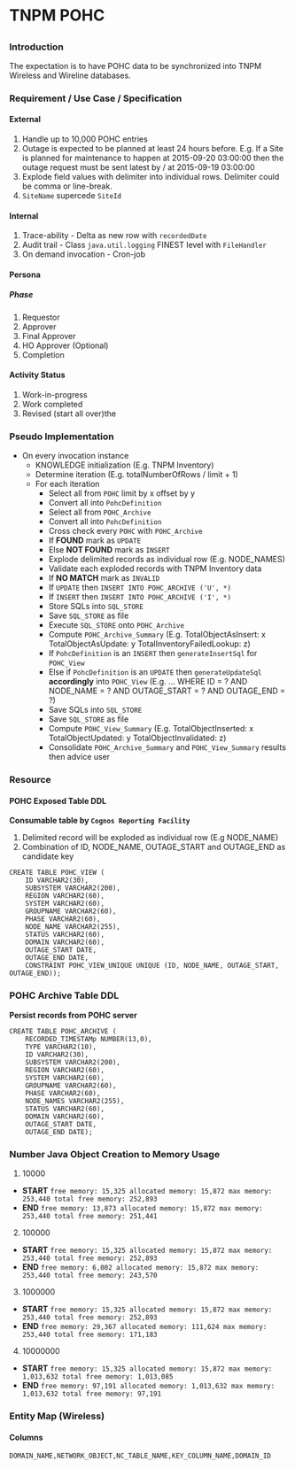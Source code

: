 # TNPM POHC

##

### Introduction

The expectation is to have POHC data to be synchronized into TNPM Wireless and Wireline databases.

### Requirement / Use Case / Specification

#### External

1. Handle up to 10,000 POHC entries
2. Outage is expected to be planned at least 24 hours before. E.g. If a Site is planned for maintenance to happen at 2015-09-20 03:00:00 then the outage request must be sent latest by / at 2015-09-19 03:00:00
3. Explode field values with delimiter into individual rows. Delimiter could be comma or line-break.
4. `SiteName` supercede `SiteId`

#### Internal

1. Trace-ability - Delta as new row with `recordedDate`
2. Audit trail - Class `java.util.logging` FINEST level with `FileHandler`
3. On demand invocation - Cron-job

#### Persona

##### Phase

1. Requestor
2. Approver
3. Final Approver
4. HO Approver (Optional)
5. Completion

#### Activity Status

1. Work-in-progress
2. Work completed
3. Revised (start all over)the

### Pseudo Implementation

* On every invocation instance
  * KNOWLEDGE initialization (E.g. TNPM Inventory)
  * Determine iteration (E.g. totalNumberOfRows / limit + 1)
  * For each iteration
      * Select all from `POHC` limit by x offset by y
      * Convert all into `PohcDefinition`
      * Select all from `POHC_Archive`
      * Convert all into `PohcDefinition`
      * Cross check every `POHC` with `POHC_Archive`
      * If **FOUND** mark as `UPDATE`
      * Else **NOT FOUND** mark as `INSERT`
      * Explode delimited records as individual row (E.g. NODE_NAMES)
      * Validate each exploded records with TNPM Inventory data
      * If **NO MATCH** mark as `INVALID`
      * If `UPDATE` then `INSERT INTO POHC_ARCHIVE ('U', *)`
      * If `INSERT` then `INSERT INTO POHC_ARCHIVE ('I', *)`
      * Store SQLs into `SQL_STORE`
      * Save `SQL_STORE` as file
      * Execute `SQL_STORE` onto `POHC_Archive`
      * Compute `POHC_Archive_Summary` (E.g. TotalObjectAsInsert: x TotalObjectAsUpdate: y TotalInventoryFailedLookup: z)
      * If `PohcDefinition` is an `INSERT` then `generateInsertSql` for `POHC_View`
      * Else if `PohcDefinition` is an `UPDATE` then `generateUpdateSql` **accordingly** into `POHC_View` (E.g. ... WHERE ID = ? AND NODE_NAME = ? AND OUTAGE_START = ? AND OUTAGE_END = ?) 
      * Save SQLs into `SQL_STORE`
      * Save `SQL_STORE` as file
      * Compute `POHC_View_Summary` (E.g. TotalObjectInserted: x TotalObjectUpdated: y TotalObjectInvalidated: z)
  	  * Consolidate `POHC_Archive_Summary` and `POHC_View_Summary` results then advice user 

### Resource

#### POHC Exposed Table DDL

**Consumable table by `Cognos Reporting Facility`**

1. Delimited record will be exploded as individual row (E.g NODE_NAME)
2. Combination of ID, NODE_NAME, OUTAGE_START and OUTAGE_END as candidate key

```
CREATE TABLE POHC_VIEW (
	ID VARCHAR2(30),
	SUBSYSTEM VARCHAR2(200),
	REGION VARCHAR2(60),
	SYSTEM VARCHAR2(60),
	GROUPNAME VARCHAR2(60),
	PHASE VARCHAR2(60),
	NODE_NAME VARCHAR2(255),
	STATUS VARCHAR2(60),
	DOMAIN VARCHAR2(60),
	OUTAGE_START DATE,
	OUTAGE_END DATE,
	CONSTRAINT POHC_VIEW_UNIQUE UNIQUE (ID, NODE_NAME, OUTAGE_START, OUTAGE_END));
```

### POHC Archive Table DDL

**Persist records from POHC server**

```
CREATE TABLE POHC_ARCHIVE (
	RECORDED_TIMESTAMp NUMBER(13,0),
	TYPE VARCHAR2(10),
	ID VARCHAR2(30),
	SUBSYSTEM VARCHAR2(200),
	REGION VARCHAR2(60),
	SYSTEM VARCHAR2(60),
	GROUPNAME VARCHAR2(60),	
	PHASE VARCHAR2(60),
	NODE_NAMES VARCHAR2(255),
	STATUS VARCHAR2(60),
	DOMAIN VARCHAR2(60),
	OUTAGE_START DATE,
	OUTAGE_END DATE);
```

### Number Java Object Creation to Memory Usage

1. 10000
  * **START** `free memory: 15,325 allocated memory: 15,872 max memory: 253,440 total free memory: 252,893`
  * **END** `free memory: 13,873 allocated memory: 15,872 max memory: 253,440 total free memory: 251,441`
2. 100000
  * **START** `free memory: 15,325 allocated memory: 15,872 max memory: 253,440 total free memory: 252,893`
  * **END** `free memory: 6,002 allocated memory: 15,872 max memory: 253,440 total free memory: 243,570`
3. 1000000
  * **START** `free memory: 15,325 allocated memory: 15,872 max memory: 253,440 total free memory: 252,893`
  * **END** `free memory: 29,367 allocated memory: 111,624 max memory: 253,440 total free memory: 171,183`
4. 10000000
  * **START** `free memory: 15,325 allocated memory: 15,872 max memory: 1,013,632 total free memory: 1,013,085`
  * **END** `free memory: 97,191 allocated memory: 1,013,632 max memory: 1,013,632 total free memory: 97,191`

### Entity Map (Wireless)

#### Columns

`DOMAIN_NAME,NETWORK_OBJECT,NC_TABLE_NAME,KEY_COLUMN_NAME,DOMAIN_ID`
